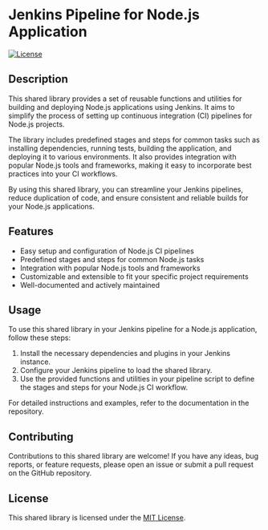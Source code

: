 # Jenkins Pipeline for Node.js Application

[![License](https://img.shields.io/badge/license-MIT-blue.svg)](LICENSE)

## Description

This shared library provides a set of reusable functions and utilities for building and deploying Node.js applications using Jenkins. It aims to simplify the process of setting up continuous integration (CI) pipelines for Node.js projects.

The library includes predefined stages and steps for common tasks such as installing dependencies, running tests, building the application, and deploying it to various environments. It also provides integration with popular Node.js tools and frameworks, making it easy to incorporate best practices into your CI workflows.

By using this shared library, you can streamline your Jenkins pipelines, reduce duplication of code, and ensure consistent and reliable builds for your Node.js applications.

## Features

- Easy setup and configuration of Node.js CI pipelines
- Predefined stages and steps for common Node.js tasks
- Integration with popular Node.js tools and frameworks
- Customizable and extensible to fit your specific project requirements
- Well-documented and actively maintained

## Usage

To use this shared library in your Jenkins pipeline for a Node.js application, follow these steps:

1. Install the necessary dependencies and plugins in your Jenkins instance.
2. Configure your Jenkins pipeline to load the shared library.
3. Use the provided functions and utilities in your pipeline script to define the stages and steps for your Node.js CI workflow.

For detailed instructions and examples, refer to the documentation in the repository.

## Contributing

Contributions to this shared library are welcome! If you have any ideas, bug reports, or feature requests, please open an issue or submit a pull request on the GitHub repository.

## License

This shared library is licensed under the [MIT License](LICENSE).